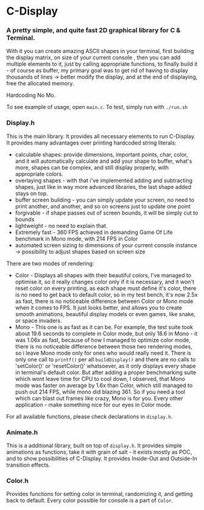 # C-Display

### A pretty simple, and quite fast 2D graphical library for C & Terminal.

With it you can create amazing ASCII shapes in 
your terminal, first building the display matrix, on size of your current console
, then you can add multiple elements to it, just by calling appropriate functions, 
to finally build it - of course as buffer, my primary goal was to get rid of 
having to display thousands of lines -> better modify the display, 
and at the end of displaying, free the allocated memory.

Hardcoding No Mo.

To see example of usage, open `main.c`.
To test, simply run with `./run.sh`

### Display.h
This is the main library. It provides all necessary elements to run C-Display.
It provides many advantages over printing hardcoded string literals:

- calculable shapes: provide dimensions, important points, char, color, and it 
will automatically calculate and add your shape to buffer, what's more, shapes
can be complex, and still display properly, with appropriate colors. 
- overlaying shapes - with that i've implemented adding and subtracting shapes, 
just like in way more advanced libraries, the last shape added stays on top.
- buffer screen building - you can simply update your screen, no need to print
another, and another, and so on screens just to update one point
- forgivable - if shape passes out of screen bounds, it will be simply cut to
bounds
- lightweight - no need to explain that.
- Extremely fast - 360 FPS achieved in demanding Game Of Life benchmark in Mono 
mode, with 214 FPS in Color
- automated screen sizing to dimensions of your current console instance -> 
possibility to adjust shapes based on screen size

There are two modes of rendering:
- Color - Displays all shapes with their beautiful colors, I've managed to optimise
it, so it really changes color only if it is necessary, and it won't reset color
on every printing, as each shape must define it's color, there is no need to get
back to default color, so in my test bench, it's now 2.5x as fast, there is no
noticeable difference between Color or Mono mode when it comes to FPS. It just 
looks better, and allows you to create smooth animations, beautiful display models
or even games, like snake, or space invaders.
- Mono - This one is as fast as it can be. For example, the test suite took about 
19.6 seconds to complete in Color mode, but only 18.6 in Mono - it was 1.06x as fast,
because of how I managed to optimize color mode, there is no noticeable difference
between those two rendering modes, so i leave Mono mode only for ones who would 
really need it. There is only one call to `printf()` per all `buildDisplay()` 
and there are no calls to 'setColor()' or 'resetColor()' whatsoever, as it only 
displays every shape in terminal's default color.
But after adding a proper benchmarking suite which wont leave time for CPU to cool
down, I observed, that Mono mode was faster on average by 1.6x than Color, which 
still managed to push out 214 FPS, while mono did blazing 361. So if you need a tool
which can blast out frames like crazy, Mono is for you. Every other application - 
make something nice for our eyes in Color mode.

For all available functions, please check declarations in `display.h`.

### Animate.h
This is a additional library, built on top of `display.h`. It provides simple 
animations as functions, take it with grain of salt - it exists mostly as POC, 
and to show possibilities of C-Display. It provides Inside-Out and Outside-In 
transition effects.

### Color.h
Provides functions for setting color in terminal, randomizing it, and getting 
back to default. Every color possible for console is a part of `Color`.